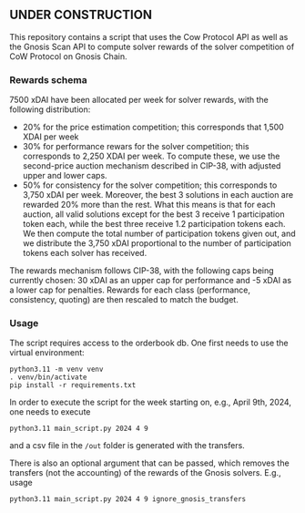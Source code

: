 ## UNDER CONSTRUCTION

This repository contains a script that uses the Cow Protocol API as well as the Gnosis Scan API to compute solver rewards of the solver competition of CoW Protocol on Gnosis Chain.

### Rewards schema

7500 xDAI have been allocated per week for solver rewards, with the following distribution:
- 20% for the price estimation competition; this corresponds that 1,500 XDAI per week
- 30% for performance rewars for the solver competition; this corresponds to 2,250 XDAI per week. To compute these, we use the second-price auction mechanism described in CIP-38, with adjusted upper and lower caps.
- 50% for consistency for the solver competition; this corresponds to 3,750 xDAI per week. Moreover, the best 3 solutions in each auction are rewarded 20% more than the rest. What this means is that for each auction, all valid solutions except for the best 3 receive 1 participation token each, while the best three receive 1.2 participation tokens each. We then compute the total number of participation tokens given out, and we distribute the 3,750 xDAI proportional to the number of participation tokens each solver has received.

The rewards mechanism follows CIP-38, with the following caps being currently chosen: 30 xDAI as an upper cap for performance and -5 xDAI as a lower cap for penalties. Rewards for each class (performance, consistency, quoting) are then rescaled to match the budget.

### Usage

The script requires access to the orderbook db. One first needs to use the virtual environment:

```
python3.11 -m venv venv
. venv/bin/activate
pip install -r requirements.txt
```

In order to execute the script for the week starting on, e.g., April 9th, 2024, one needs to execute

```
python3.11 main_script.py 2024 4 9
```

and a csv file in the `/out` folder is generated with the transfers.

There is also an optional argument that can be passed, which removes the transfers (not the accounting) of the rewards of the Gnosis solvers. E.g., usage

```
python3.11 main_script.py 2024 4 9 ignore_gnosis_transfers
```

